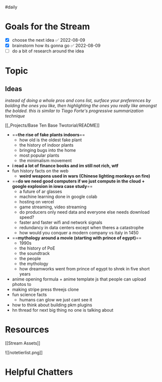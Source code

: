 #daily

# Goals for the Stream

- [x] choose the next idea ✅ 2022-08-09
- [x] brainstorm how its gonna go ✅ 2022-08-09
- [ ] do a bit of research around the idea

# Topic

## Ideas

*instead of doing a whole pros and cons list, surface your preferences by bolding the ones you like, then highlighting the ones you really like amongst the bolded. this is similar to Tiago Forte's progressive summarization technique*

[[_Projects/Base Ten Base Twotorial/README]]
- ==**the rise of fake plants indoors**==
	- how old is the oldest fake plant
	- the history of indoor plants
	- bringing bugs into the home
	- most popular plants
	- the minimalism movement
- **i read a lot of finance books and im still not rich, wtf**
- fun history facts on the web
	- **weird weapons used in wars (Chinese lighting monkeys on fire)**
- ==**do we need good computers if we just compute in the cloud + google explosion in iowa case study**==
	- a future of ar glasses
	- machine learning done in google colab
	- hosting on vercel
	- game streaming, video streaming
	- do producers only need data and everyone else needs download speed?
	- faster and faster wifi and network signals
	- redundancy in data centers except when theres a catastrophe
	- how would you conquer a modern company vs italy in 1450
- ==**mythology around a movie (starting with prince of egypt)**==
	- 1990s
	- the history of PoE
	- the soundtrack
	- the people
	- the mythology
	- how dreamworks went from prince of egypt to shrek in five short years
- anime opening formula + anime template js that people can upload photos to
- making stripe press threejs clone
- fun science facts
	- humans can glow we just cant see it
- how to think about building pkm plugins
- hn thread for next big thing no one is talking about

# Resources

[[Stream Assets]]

![[notetierlist.png]]

# Helpful Chatters
